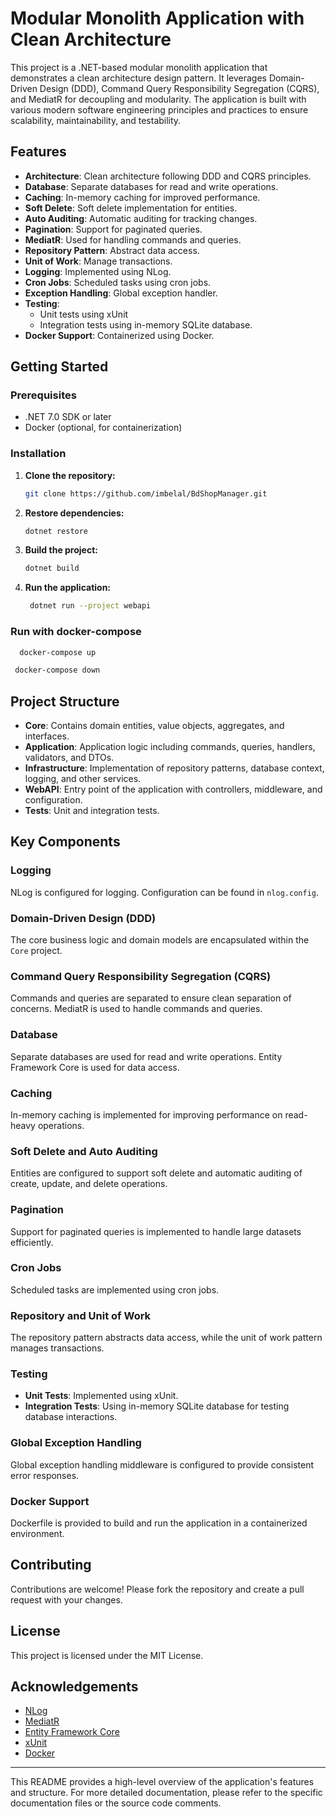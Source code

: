 # Modular Monolith Application with Clean Architecture

This project is a .NET-based modular monolith application that demonstrates a clean architecture design pattern. It leverages Domain-Driven Design (DDD), Command Query Responsibility Segregation (CQRS), and MediatR for decoupling and modularity. The application is built with various modern software engineering principles and practices to ensure scalability, maintainability, and testability.

## Features

- **Architecture**: Clean architecture following DDD and CQRS principles.
- **Database**: Separate databases for read and write operations.
- **Caching**: In-memory caching for improved performance.
- **Soft Delete**: Soft delete implementation for entities.
- **Auto Auditing**: Automatic auditing for tracking changes.
- **Pagination**: Support for paginated queries.
- **MediatR**: Used for handling commands and queries.
- **Repository Pattern**: Abstract data access.
- **Unit of Work**: Manage transactions.
- **Logging**: Implemented using NLog.
- **Cron Jobs**: Scheduled tasks using cron jobs.
- **Exception Handling**: Global exception handler.
- **Testing**: 
  - Unit tests using xUnit
  - Integration tests using in-memory SQLite database.
- **Docker Support**: Containerized using Docker.

## Getting Started

### Prerequisites

- .NET 7.0 SDK or later
- Docker (optional, for containerization)

### Installation

1. **Clone the repository:**

    ```bash
    git clone https://github.com/imbelal/BdShopManager.git
    ```

2. **Restore dependencies:**

    ```bash
    dotnet restore
    ```

3. **Build the project:**

    ```bash
    dotnet build
    ```

4. **Run the application:**

   ```bash
    dotnet run --project webapi
   ```

### Run with docker-compose
  ```bash
    docker-compose up
  ```

   ```bash
    docker-compose down
   ```

## Project Structure

- **Core**: Contains domain entities, value objects, aggregates, and interfaces.
- **Application**: Application logic including commands, queries, handlers, validators, and DTOs.
- **Infrastructure**: Implementation of repository patterns, database context, logging, and other services.
- **WebAPI**: Entry point of the application with controllers, middleware, and configuration.
- **Tests**: Unit and integration tests.

## Key Components

### Logging

NLog is configured for logging. Configuration can be found in `nlog.config`.

### Domain-Driven Design (DDD)

The core business logic and domain models are encapsulated within the `Core` project.

### Command Query Responsibility Segregation (CQRS)

Commands and queries are separated to ensure clean separation of concerns. MediatR is used to handle commands and queries.

### Database

Separate databases are used for read and write operations. Entity Framework Core is used for data access.

### Caching

In-memory caching is implemented for improving performance on read-heavy operations.

### Soft Delete and Auto Auditing

Entities are configured to support soft delete and automatic auditing of create, update, and delete operations.

### Pagination

Support for paginated queries is implemented to handle large datasets efficiently.

### Cron Jobs

Scheduled tasks are implemented using cron jobs.

### Repository and Unit of Work

The repository pattern abstracts data access, while the unit of work pattern manages transactions.

### Testing

- **Unit Tests**: Implemented using xUnit.
- **Integration Tests**: Using in-memory SQLite database for testing database interactions.

### Global Exception Handling

Global exception handling middleware is configured to provide consistent error responses.

### Docker Support

Dockerfile is provided to build and run the application in a containerized environment.

## Contributing

Contributions are welcome! Please fork the repository and create a pull request with your changes.

## License

This project is licensed under the MIT License.

## Acknowledgements

- [NLog](https://nlog-project.org/)
- [MediatR](https://github.com/jbogard/MediatR)
- [Entity Framework Core](https://docs.microsoft.com/en-us/ef/core/)
- [xUnit](https://xunit.net/)
- [Docker](https://www.docker.com/)

---

This README provides a high-level overview of the application's features and structure. For more detailed documentation, please refer to the specific documentation files or the source code comments.
